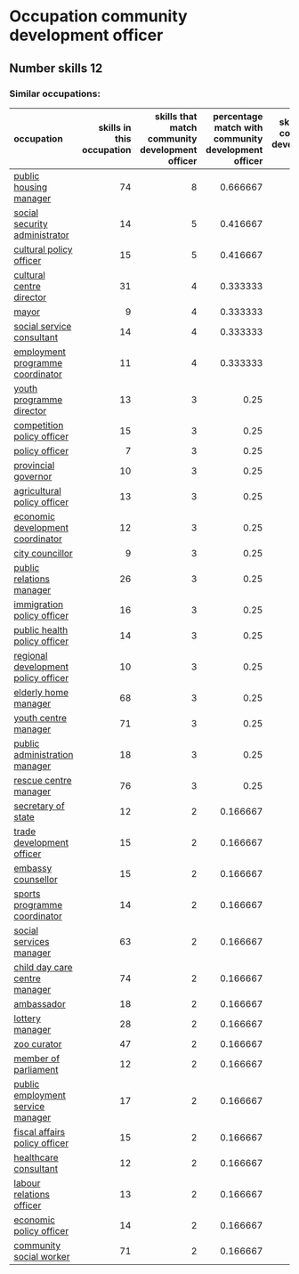 # Occupation community development officer
## Number skills 12
### Similar occupations:
| occupation                                                                    |   skills in this occupation |   skills that match community development officer |   percentage match with community development officer |   skills not in community development officer |
|:------------------------------------------------------------------------------|----------------------------:|--------------------------------------------------:|------------------------------------------------------:|----------------------------------------------:|
| [public housing manager](public_housing_manager.md)                           |                          74 |                                                 8 |                                              0.666667 |                                            66 |
| [social security administrator](social_security_administrator.md)             |                          14 |                                                 5 |                                              0.416667 |                                             9 |
| [cultural policy officer](cultural_policy_officer.md)                         |                          15 |                                                 5 |                                              0.416667 |                                            10 |
| [cultural centre director](cultural_centre_director.md)                       |                          31 |                                                 4 |                                              0.333333 |                                            27 |
| [mayor](mayor.md)                                                             |                           9 |                                                 4 |                                              0.333333 |                                             5 |
| [social service consultant](social_service_consultant.md)                     |                          14 |                                                 4 |                                              0.333333 |                                            10 |
| [employment programme coordinator](employment_programme_coordinator.md)       |                          11 |                                                 4 |                                              0.333333 |                                             7 |
| [youth programme director](youth_programme_director.md)                       |                          13 |                                                 3 |                                              0.25     |                                            10 |
| [competition policy officer](competition_policy_officer.md)                   |                          15 |                                                 3 |                                              0.25     |                                            12 |
| [policy officer](policy_officer.md)                                           |                           7 |                                                 3 |                                              0.25     |                                             4 |
| [provincial governor](provincial_governor.md)                                 |                          10 |                                                 3 |                                              0.25     |                                             7 |
| [agricultural policy officer](agricultural_policy_officer.md)                 |                          13 |                                                 3 |                                              0.25     |                                            10 |
| [economic development coordinator](economic_development_coordinator.md)       |                          12 |                                                 3 |                                              0.25     |                                             9 |
| [city councillor](city_councillor.md)                                         |                           9 |                                                 3 |                                              0.25     |                                             6 |
| [public relations manager](public_relations_manager.md)                       |                          26 |                                                 3 |                                              0.25     |                                            23 |
| [immigration policy officer](immigration_policy_officer.md)                   |                          16 |                                                 3 |                                              0.25     |                                            13 |
| [public health policy officer](public_health_policy_officer.md)               |                          14 |                                                 3 |                                              0.25     |                                            11 |
| [regional development policy officer](regional_development_policy_officer.md) |                          10 |                                                 3 |                                              0.25     |                                             7 |
| [elderly home manager](elderly_home_manager.md)                               |                          68 |                                                 3 |                                              0.25     |                                            65 |
| [youth centre manager](youth_centre_manager.md)                               |                          71 |                                                 3 |                                              0.25     |                                            68 |
| [public administration manager](public_administration_manager.md)             |                          18 |                                                 3 |                                              0.25     |                                            15 |
| [rescue centre manager](rescue_centre_manager.md)                             |                          76 |                                                 3 |                                              0.25     |                                            73 |
| [secretary of state](secretary_of_state.md)                                   |                          12 |                                                 2 |                                              0.166667 |                                            10 |
| [trade development officer](trade_development_officer.md)                     |                          15 |                                                 2 |                                              0.166667 |                                            13 |
| [embassy counsellor](embassy_counsellor.md)                                   |                          15 |                                                 2 |                                              0.166667 |                                            13 |
| [sports programme coordinator](sports_programme_coordinator.md)               |                          14 |                                                 2 |                                              0.166667 |                                            12 |
| [social services manager](social_services_manager.md)                         |                          63 |                                                 2 |                                              0.166667 |                                            61 |
| [child day care centre manager](child_day_care_centre_manager.md)             |                          74 |                                                 2 |                                              0.166667 |                                            72 |
| [ambassador](ambassador.md)                                                   |                          18 |                                                 2 |                                              0.166667 |                                            16 |
| [lottery manager](lottery_manager.md)                                         |                          28 |                                                 2 |                                              0.166667 |                                            26 |
| [zoo curator](zoo_curator.md)                                                 |                          47 |                                                 2 |                                              0.166667 |                                            45 |
| [member of parliament](member_of_parliament.md)                               |                          12 |                                                 2 |                                              0.166667 |                                            10 |
| [public employment service manager](public_employment_service_manager.md)     |                          17 |                                                 2 |                                              0.166667 |                                            15 |
| [fiscal affairs policy officer](fiscal_affairs_policy_officer.md)             |                          15 |                                                 2 |                                              0.166667 |                                            13 |
| [healthcare consultant](healthcare_consultant.md)                             |                          12 |                                                 2 |                                              0.166667 |                                            10 |
| [labour relations officer](labour_relations_officer.md)                       |                          13 |                                                 2 |                                              0.166667 |                                            11 |
| [economic policy officer](economic_policy_officer.md)                         |                          14 |                                                 2 |                                              0.166667 |                                            12 |
| [community social worker](community_social_worker.md)                         |                          71 |                                                 2 |                                              0.166667 |                                            69 |
